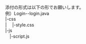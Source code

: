 添付の形式は以下の形でお願いします。  
例）Login--login.java  
          |-css  
          | 　|-style.css  
          |-js  
          　|-script.js
